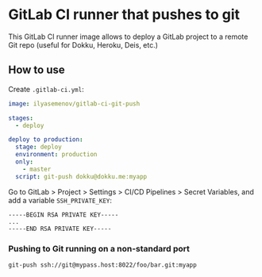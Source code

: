 # GitLab CI runner that pushes to git

This GitLab CI runner image allows to deploy a GitLab project to a remote Git repo (useful for Dokku, Heroku, Deis, etc.)

## How to use

Create `.gitlab-ci.yml`:

```yaml
image: ilyasemenov/gitlab-ci-git-push

stages:
  - deploy

deploy to production:
  stage: deploy
  environment: production
  only:
    - master
  script: git-push dokku@dokku.me:myapp
```

Go to GitLab > Project > Settings > CI/CD Pipelines > Secret Variables, and add a variable `SSH_PRIVATE_KEY`:

```
-----BEGIN RSA PRIVATE KEY-----
...
-----END RSA PRIVATE KEY-----
```

### Pushing to Git running on a non-standard port

```
git-push ssh://git@mypass.host:8022/foo/bar.git:myapp
```
